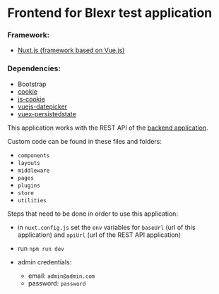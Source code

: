 # Frontend for Blexr test application

### Framework:
- [Nuxt.js (framework based on Vue.js)](https://nuxtjs.org/)

### Dependencies:
- Bootstrap
- [cookie](https://github.com/jshttp/cookie)
- [js-cookie](https://github.com/js-cookie/js-cookie)
- [vuejs-datepicker](https://github.com/charliekassel/vuejs-datepicker)
- [vuex-persistedstate](https://github.com/robinvdvleuten/vuex-persistedstate)

This application works with the REST API of the [backend application](https://github.com/StefanT123/blexr).

Custom code can be found in these files and folders:
- `components`
- `layouts`
- `middleware`
- `pages`
- `plugins`
- `store`
- `utilities`

Steps that need to be done in order to use this application:
- in `nuxt.config.js` set the `env` variables for `baseUrl` (url of this application) and `apiUrl` (url of the REST API application)
- run `npm run dev`

- admin credentials:
  - email: `admin@admin.com`
  - password: `password`
